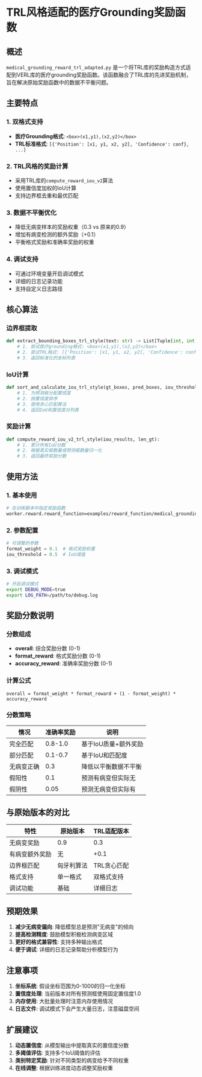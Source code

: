 # TRL风格适配的医疗Grounding奖励函数

## 概述

`medical_grounding_reward_trl_adapted.py` 是一个将TRL库的奖励构造方式适配到VERL库的医疗grounding奖励函数。该函数融合了TRL库的先进奖励机制，旨在解决原始奖励函数中的数据不平衡问题。

## 主要特点

### 1. **双格式支持**
- **医疗Grounding格式**: `<box>(x1,y1),(x2,y2)</box>`
- **TRL标准格式**: `[{'Position': [x1, y1, x2, y2], 'Confidence': conf}, ...]`

### 2. **TRL风格的奖励计算**
- 采用TRL库的`compute_reward_iou_v2`算法
- 使用置信度加权的IoU计算
- 支持边界框去重和最优匹配

### 3. **数据不平衡优化**
- 降低无病变样本的奖励权重（0.3 vs 原来的0.9）
- 增加有病变检测的额外奖励（+0.1）
- 平衡格式奖励和准确率奖励的权重

### 4. **调试支持**
- 可通过环境变量开启调试模式
- 详细的日志记录功能
- 支持自定义日志路径

## 核心算法

### 边界框提取
```python
def extract_bounding_boxes_trl_style(text: str) -> List[Tuple[int, int, int, int]]:
    # 1. 尝试医疗grounding格式: <box>(x1,y1),(x2,y2)</box>
    # 2. 尝试TRL格式: [{'Position': [x1, y1, x2, y2], 'Confidence': conf}]
    # 3. 返回标准化的坐标列表
```

### IoU计算
```python
def sort_and_calculate_iou_trl_style(gt_boxes, pred_boxes, iou_threshold=0.5):
    # 1. 为预测框分配置信度
    # 2. 按置信度排序
    # 3. 使用贪心匹配算法
    # 4. 返回IoU和置信度对列表
```

### 奖励计算
```python
def compute_reward_iou_v2_trl_style(iou_results, len_gt):
    # 1. 累计所有IoU分数
    # 2. 根据真实框数量或预测框数量归一化
    # 3. 返回最终奖励分数
```

## 使用方法

### 1. **基本使用**
```bash
# 在训练脚本中指定奖励函数
worker.reward.reward_function=examples/reward_function/medical_grounding_reward_trl_adapted.py:compute_score_trl_adapted
```

### 2. **参数配置**
```python
# 可调整的参数
format_weight = 0.1  # 格式奖励权重
iou_threshold = 0.5  # IoU阈值
```

### 3. **调试模式**
```bash
# 开启调试模式
export DEBUG_MODE=true
export LOG_PATH=/path/to/debug.log
```

## 奖励分数说明

### 分数组成
- **overall**: 综合奖励分数 (0-1)
- **format_reward**: 格式奖励分数 (0-1)
- **accuracy_reward**: 准确率奖励分数 (0-1)

### 计算公式
```
overall = format_weight * format_reward + (1 - format_weight) * accuracy_reward
```

### 分数策略
| 情况 | 准确率奖励 | 说明 |
|------|------------|------|
| 完全匹配 | 0.8-1.0 | 基于IoU质量+额外奖励 |
| 部分匹配 | 0.1-0.7 | 基于IoU和匹配度 |
| 无病变正确 | 0.3 | 降低以平衡数据不平衡 |
| 假阳性 | 0.1 | 预测有病变但实际无 |
| 假阴性 | 0.05 | 预测无病变但实际有 |

## 与原始版本的对比

| 特性 | 原始版本 | TRL适配版本 |
|------|----------|-------------|
| 无病变奖励 | 0.9 | 0.3 |
| 有病变额外奖励 | 无 | +0.1 |
| 边界框匹配 | 匈牙利算法 | TRL贪心匹配 |
| 格式支持 | 单一格式 | 双格式支持 |
| 调试功能 | 基础 | 详细日志 |

## 预期效果

1. **减少无病变偏向**: 降低模型总是预测"无病变"的倾向
2. **提高检测精度**: 鼓励模型积极检测病变区域
3. **更好的格式兼容性**: 支持多种输出格式
4. **便于调试**: 详细的日志记录帮助分析模型行为

## 注意事项

1. **坐标系统**: 假设坐标范围为0-1000的归一化坐标
2. **置信度处理**: 当前版本对所有预测框使用固定置信度1.0
3. **内存使用**: 大批量处理时注意内存使用情况
4. **日志文件**: 调试模式下会产生大量日志，注意磁盘空间

## 扩展建议

1. **动态置信度**: 从模型输出中提取真实的置信度分数
2. **多阈值评估**: 支持多个IoU阈值的评估
3. **类别特定奖励**: 针对不同类型的病变给予不同权重
4. **在线调整**: 根据训练进度动态调整奖励权重 